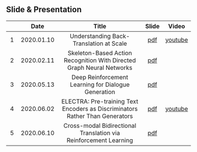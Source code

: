 ## Slide & Presentation

　|Date|Title|Slide|Video|
|:---:|:---:|:---:|:---:|:---:|
|1|2020.01.10|Understanding Back-Translation at Scale|[pdf](https://github.com/dev-sngwn/my-slide-and-presentation/blob/master/2020-01-10-Understanding%20Back-Translation%20at%20Scale.pdf)|[youtube](https://youtu.be/htzBkroOLg4)|
|2|2020.02.11|Skeleton-Based Action Recognition With Directed Graph Neural Networks|[pdf](https://github.com/dev-sngwn/my-slide-and-presentation/blob/master/2020-02-11-DGNN.pdf)||
|3|2020.05.13|Deep Reinforcement Learning for Dialogue Generation|[pdf](https://github.com/dev-sngwn/my-slide-and-presentation/blob/master/2020-05-13-Deep-Reinforcement-Learning-for-Dialogue-Generation.pdf)||
|4|2020.06.02|ELECTRA: Pre-training Text Encoders as Discriminators Rather Than Generators|[pdf](https://github.com/dev-sngwn/my-slide-and-presentation/blob/master/2020-06-02-ELECTRA.pdf)|[youtube](https://youtu.be/ayVS904xQpQ)|
|5|2020.06.10|Cross-modal Bidirectional Translation via Reinforcement Learning|[pdf](https://github.com/dev-sngwn/my-slide-and-presentation/blob/master/2020-06-10-Cross-modal-Bidirectional-Translation-via-RL.pdf)||
